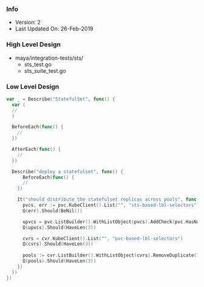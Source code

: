 ### Info
- Version: 2
- Last Updated On: 26-Feb-2019

### High Level Design
- maya/integration-tests/sts/
  - sts_test.go
  - sts_suite_test.go

### Low Level Design
```go
var _ = Describe("StatefulSet", func() {
  var (
  //
  )

  BeforeEach(func() {
    //
  })

  AfterEach(func() {
    //
  })

  Describe("deploy a statefulset", func() {
	  BeforeEach(func() {
      //
    })

    It("should distribute the statefulset replicas across pools", func() {
      pvcs, err := pvc.KubeClient().List("", "sts-based-lbl-selectors")
      Ω(err).Should(BeNil())

      upvcs = pvc.ListBuilder().WithListObject(pvcs).AddCheck(pvc.HasName("pvc-name"), pvc.HasName("app-name")).List()
      Ω(upvcs).Should(HaveLen(3))

      cvrs = cvr.KubeClient().List("", "pvc-based-lbl-selectors")
      Ω(cvrs).Should(HaveLen(3))
      
      pools := cvr.ListBuilder().WithListObject(cvrs).RemoveDuplicate().List().ListPoolName()
      Ω(pools).Should(HaveLen(3))      
    })
  })
})
```
